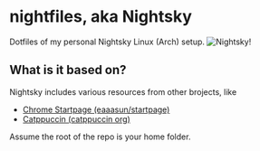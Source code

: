 # nightfiles, aka Nightsky
Dotfiles of my personal Nightsky Linux (Arch) setup.
![Nightsky!](https://i.imgur.com/jJh4tWy.png "Nightsky Banner")

## What is it based on?
Nightsky includes various resources from other brojects, like
- [Chrome Startpage (eaaasun/startpage)](https://github.com/eaaasun/startpage)
- [Catppuccin (catppuccin org)](https://github.com/catppuccin/catppuccin)

Assume the root of the repo is your home folder.
